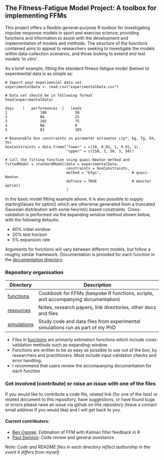 ## The Fitness-Fatigue Model Project: A toolbox for implementing FFMs

This project offers a flexible general-purpose R toolbox for investigating impulse-response models in sport and exercise science; providing functions and information to assist with the development and implementation of models and methods. The structure of the functions contained aims to appeal to researchers seeking to investigate the models within data-collection scenarios, and those looking to extend and test models 'in vitro'.

As a brief example, fitting the standard fitness-fatigue model (below) to experimental data is as simple as:

    # Import your experimental data set
    experimentalData <- read.csv("experimentalData.csv")
    
    # Data set should be in following format
    head(experimentalData)
    
    days    |   performances  |   loads
    1               100             50
    2               NA              25
    3               102             75
    4               NA              0
    5               82              105
    
    # Reasonable box constraints on parameter estimates c(p*, kg, Tg, kh, Th)
    boxConstraints = data.frame("lower" = c(10, 0.01, 1, 0.01, 1),
                                "upper" = c(150, 3, 50, 3, 50))
    
    # Call the fitting function using quasi-Newton method and         
    fittedModel = standardModel(data = experimentalData,
                                constraints = boxConstraints, 
                                method = "bfgs",              # quasi-Newton
                                doTrace = TRUE                # monitor optim()
                                )

In the basic model fitting example above, it is also possible to supply startingValues for optim() which are otherwise generated from a truncated Gaussian distribution with some heuristic based constraints. Cross-validation is performed via the expanding window method shown below, with the following defaults:

* 60% initial window
* 20% test horizon
* 5% expansion rate



Arguments for functions will vary between different models, but follow a roughly similar framework. Documentation is provided for each function in the [documentation directory](https://github.com/bsh2/Fitness-Fatigue-Models/tree/main/functions/documentation).


    

### Repository organisation

| Directory   | Description                                                                      |
|-------------|----------------------------------------------------------------------------------|
| [functions](https://github.com/bsh2/Fitness-Fatigue-Model/tree/main/functions)   | Cookbook for FFMs (bespoke R functions, scripts, and accompanying documentation) |
| [resources](https://github.com/bsh2/Fitness-Fatigue-Model/tree/main/resources)   | Notes, research papers, link directories, other docs and files                   |
| [simulations](https://github.com/bsh2/Fitness-Fatigue-Model/tree/main/simulations) | Study code and data files from experimental simulations run as part of my PhD    |

- Files in [functions](https://github.com/bsh2/Fitness-Fatigue-Model/tree/main/functions) are primarily estimation functions which include cross-validation methods such as expanding-window. 
- Functions are written to be as easy as possible to use out of the box, by researchers and practitioners. Most include input validation checks and error handling. 
- I recommend that users review the accompanying documentation for each function

### Get involved (contribute) or raise an issue with one of the files

If you would like to contribute a code file, related link (for one of the lists) or related document to this repository, have suggestions, or have found bugs or errors please raise an issue via github on this repository (leave a contact email address if you would like) and I will get back to you.


#### Current contributors:
* [Ben Ogorek](https://twitter.com/benogorek?lang=en): Estimation of FFM with Kalman filter feedback in R
* [Paul Swinton](https://www3.rgu.ac.uk/dmstaff/swinton-paul): Code review and general assistance

Note: *Code and README files in each directory reflect authorship in the event it differs from myself.*